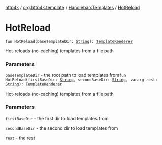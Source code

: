 [http4k](../../index.md) / [org.http4k.template](../index.md) / [HandlebarsTemplates](index.md) / [HotReload](./-hot-reload.md)

# HotReload

`fun HotReload(baseTemplateDir: `[`String`](https://kotlinlang.org/api/latest/jvm/stdlib/kotlin/-string/index.html)`): `[`TemplateRenderer`](../-template-renderer.md)

Hot-reloads (no-caching) templates from a file path

### Parameters

`baseTemplateDir` - the root path to load templates from`fun HotReload(firstBaseDir: `[`String`](https://kotlinlang.org/api/latest/jvm/stdlib/kotlin/-string/index.html)`, secondBaseDir: `[`String`](https://kotlinlang.org/api/latest/jvm/stdlib/kotlin/-string/index.html)`, vararg rest: `[`String`](https://kotlinlang.org/api/latest/jvm/stdlib/kotlin/-string/index.html)`): `[`TemplateRenderer`](../-template-renderer.md)

Hot-reloads (no-caching) templates from a file path

### Parameters

`firstBaseDir` - the first dir to load templates from

`secondBaseDir` - the second dir to load templates from

`rest` - the rest